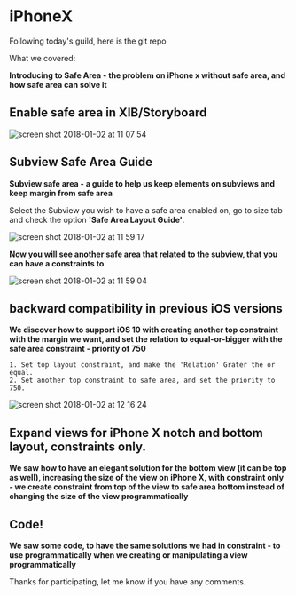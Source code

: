 # iPhoneX

Following today's guild, 
here is the git repo


What we covered:

**Introducing to Safe Area - the problem on iPhone x without safe area, and how safe area can solve it**


## Enable safe area in XIB/Storyboard
![screen shot 2018-01-02 at 11 07 54](https://user-images.githubusercontent.com/6288542/34480097-1a7a27a8-efb3-11e7-9a30-ec7e1815d9e1.png)


## Subview Safe Area Guide

**Subview safe area - a guide to help us keep elements on subviews and keep margin from safe area**


Select the Subview you wish to have a safe area enabled on, go to size tab and check the option **'Safe Area Layout Guide'**.

![screen shot 2018-01-02 at 11 59 17](https://user-images.githubusercontent.com/6288542/34480384-d0ad1944-efb4-11e7-99d8-565e2df53e9d.png)

**Now you will see another safe area that related to the subview, that you can have a constraints to**

![screen shot 2018-01-02 at 11 59 04](https://user-images.githubusercontent.com/6288542/34480605-1cebda60-efb6-11e7-8416-0c0a63aa0a60.png)


## backward compatibility in previous iOS versions 

**We discover how to support iOS 10 with creating another top constraint with the margin we want, and set the relation to equal-or-bigger with the safe area constraint - priority of 750**

```
1. Set top layout constraint, and make the 'Relation' Grater the or equal.
2. Set another top constraint to safe area, and set the priority to 750.
```
![screen shot 2018-01-02 at 12 16 24](https://user-images.githubusercontent.com/6288542/34480816-3f10b204-efb7-11e7-94b5-6e5b496cf5ec.png)


##  Expand views for iPhone X notch and bottom layout, constraints only.

**We saw how to have an elegant solution for the bottom view (it can be top as well), increasing the size of the view on iPhone X, with constraint only - we create constraint from top of the view to safe area bottom instead of changing the size of the view programmatically**

## Code!
**We saw some code, to have the same solutions we had in constraint - to use programmatically when we creating or manipulating a view programmatically**



Thanks for participating, let me know if you have any comments.
